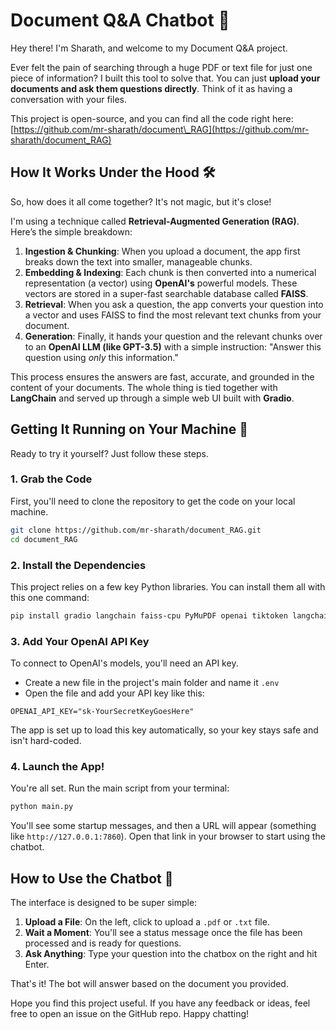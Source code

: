 
# Document Q\&A Chatbot 🧠

Hey there\! I'm Sharath, and welcome to my Document Q\&A project.

Ever felt the pain of searching through a huge PDF or text file for just one piece of information? I built this tool to solve that. You can just **upload your documents and ask them questions directly**. Think of it as having a conversation with your files.

This project is open-source, and you can find all the code right here: [https://github.com/mr-sharath/document\_RAG](https://github.com/mr-sharath/document_RAG)

## How It Works Under the Hood 🛠️

So, how does it all come together? It's not magic, but it's close\!

I'm using a technique called **Retrieval-Augmented Generation (RAG)**. Here’s the simple breakdown:

1.  **Ingestion & Chunking**: When you upload a document, the app first breaks down the text into smaller, manageable chunks.
2.  **Embedding & Indexing**: Each chunk is then converted into a numerical representation (a vector) using **OpenAI's** powerful models. These vectors are stored in a super-fast searchable database called **FAISS**.
3.  **Retrieval**: When you ask a question, the app converts your question into a vector and uses FAISS to find the most relevant text chunks from your document.
4.  **Generation**: Finally, it hands your question and the relevant chunks over to an **OpenAI LLM (like GPT-3.5)** with a simple instruction: "Answer this question using *only* this information."

This process ensures the answers are fast, accurate, and grounded in the content of your documents. The whole thing is tied together with **LangChain** and served up through a simple web UI built with **Gradio**.

## Getting It Running on Your Machine 🚀

Ready to try it yourself? Just follow these steps.

### 1\. Grab the Code

First, you'll need to clone the repository to get the code on your local machine.

```bash
git clone https://github.com/mr-sharath/document_RAG.git
cd document_RAG
```

### 2\. Install the Dependencies

This project relies on a few key Python libraries. You can install them all with this one command:

```bash
pip install gradio langchain faiss-cpu PyMuPDF openai tiktoken langchain-openai langchain-community python-dotenv
```

### 3\. Add Your OpenAI API Key

To connect to OpenAI's models, you'll need an API key.

  * Create a new file in the project's main folder and name it `.env`
  * Open the file and add your API key like this:

<!-- end list -->

```
OPENAI_API_KEY="sk-YourSecretKeyGoesHere"
```

The app is set up to load this key automatically, so your key stays safe and isn't hard-coded.

### 4\. Launch the App\!

You're all set. Run the main script from your terminal:

```bash
python main.py
```

You'll see some startup messages, and then a URL will appear (something like `http://127.0.0.1:7860`). Open that link in your browser to start using the chatbot.

## How to Use the Chatbot 💬

The interface is designed to be super simple:

1.  **Upload a File**: On the left, click to upload a `.pdf` or `.txt` file.
2.  **Wait a Moment**: You'll see a status message once the file has been processed and is ready for questions.
3.  **Ask Anything**: Type your question into the chatbox on the right and hit Enter.

That's it\! The bot will answer based on the document you provided.

Hope you find this project useful. If you have any feedback or ideas, feel free to open an issue on the GitHub repo. Happy chatting\!